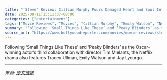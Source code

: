 ```yaml
---
title: "‘Steve’ Review: Cillian Murphy Pours Damaged Heart and Soul Into a Bad Day in the Life of a Reform School Teacher"
date: 2025-09-11T15:11:37+08:00
categories: ["entertainment"]
tags: ["Movie Reviews", "Movies", "Cillian Murphy", "Emily Watson", "Netflix", "TIFF", "TIFF 2025", "Toronto 2025", "Toronto Film Festival", "Toronto International Film Festival", "Tracey Ullman"]
summary: "Following ‘Small Things Like These’ and ‘Peaky Blinders’ as the Oscar-winning actor’s third collaboration with director Tim Mielants, the Netflix drama also features Tracey Ullman, Emily Watson and Ja"
source_url: "https://www.hollywoodreporter.com/movies/movie-reviews/steve-review-cillian-murphy-netflix-1236367923/"
---
```


Following ‘Small Things Like These’ and ‘Peaky Blinders’ as the Oscar-winning actor’s third collaboration with director Tim Mielants, the Netflix drama also features Tracey Ullman, Emily Watson and Jay Lycurgo.

---

*来源: [原文链接](https://www.hollywoodreporter.com/movies/movie-reviews/steve-review-cillian-murphy-netflix-1236367923/)*
